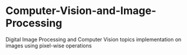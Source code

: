 # Computer-Vision-and-Image-Processing
Digital Image Processing and Computer Vision topics implementation on images using pixel-wise operations
